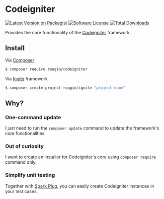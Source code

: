 # Codeigniter

[![Latest Version on Packagist][ico-version]][link-packagist]
[![Software License][ico-license]][link-license]
[![Total Downloads][ico-downloads]][link-downloads]

Provides the core functionality of the [Codeigniter](http://www.codeigniter.com/) framework.

## Install

Via [Composer](https://getcomposer.org/)

``` bash
$ composer require rougin/codeigniter
```

Via [Ignite](https://github.com/rougin/ignite) framework

``` bash
$ composer create-project rougin/ignite "project-name"
```

## Why?

### One-command update

I just need to run the `composer update` command to update the framework's core functionalities.

### Out of curiosity

I want to create an installer for Codeigniter's core using `composer require` command only.

### Simplify unit testing

Together with [Spark Plug](https://github.com/rougin/spark-plug), you can easily create Codeigniter instances in your test cases.

[ico-version]: https://img.shields.io/packagist/v/rougin/codeigniter.svg?style=flat-square
[ico-license]: https://img.shields.io/badge/license-MIT-brightgreen.svg?style=flat-square
[ico-downloads]: https://img.shields.io/packagist/dt/rougin/codeigniter.svg?style=flat-square

[link-downloads]: https://packagist.org/packages/rougin/codeigniter
[link-license]: https://github.com/rougin/codeigniter/blob/master/LICENSE.md
[link-packagist]: https://packagist.org/packages/rougin/codeigniter